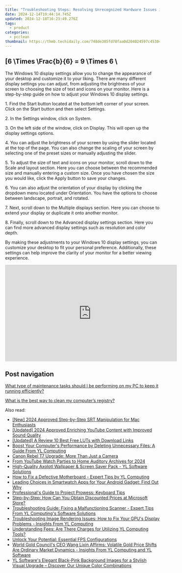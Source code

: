 ```yaml
---
title: "Troubleshooting Steps: Resolving Unrecognized Hardware Issues in Windows - Expert Guide by YL Computing"
date: 2024-12-14T19:44:14.745Z
updated: 2024-12-18T16:23:49.276Z
tags:
  - product
categories:
  - pcclean
thumbnail: https://thmb.techidaily.com/748de385fd78faa0d204024597c45304a88577256e08ed293c3cd91c5718eb11.jpg
---
```


## \[6 \Times \Frac{b}{6} = 9 \Times 6 \

The Windows 10 display settings allow you to change the appearance of your desktop and customize it to your liking. There are many different display settings you can adjust, from adjusting the brightness of your screen to choosing the size of text and icons on your monitor. Here is a step-by-step guide on how to adjust your Windows 10 display settings. 

1\. Find the Start button located at the bottom left corner of your screen. Click on the Start button and then select Settings.

2\. In the Settings window, click on System.

3\. On the left side of the window, click on Display. This will open up the display settings options. 

4\. You can adjust the brightness of your screen by using the slider located at the top of the page. You can also change the scaling of your screen by selecting one of the preset sizes or manually adjusting the slider.

5\. To adjust the size of text and icons on your monitor, scroll down to the Scale and layout section. Here you can choose between the recommended size and manually entering a custom size. Once you have chosen the size you would like, click the Apply button to save your changes.

6\. You can also adjust the orientation of your display by clicking the dropdown menu located under Orientation. You have the options to choose between landscape, portrait, and rotated.

7\. Next, scroll down to the Multiple displays section. Here you can choose to extend your display or duplicate it onto another monitor.

8\. Finally, scroll down to the Advanced display settings section. Here you can find more advanced display settings such as resolution and color depth. 

By making these adjustments to your Windows 10 display settings, you can customize your desktop to fit your personal preference. Additionally, these settings can help improve the clarity of your monitor for a better viewing experience.

<!-- affiliate ads begin -->
<iframe width="560" height="315" src="https://www.youtube.com/embed/2NU63YqpVqw?si=uoJs0-nZYAkILqXx" title="YouTube video player" frameborder="0" allow="accelerometer; autoplay; clipboard-write; encrypted-media; gyroscope; picture-in-picture; web-share" referrerpolicy="strict-origin-when-cross-origin" allowfullscreen></iframe>
<!-- affiliate ads end -->

## Post navigation

[What type of maintenance tasks should I be performing on my PC to keep it running efficiently?](https://tools.techidaily.com/pcclean/products/)

[What is the best way to clean my computer’s registry?](https://tools.techidaily.com/pcclean/products/)

<ins class="adsbygoogle"
     style="display:block"
     data-ad-format="autorelaxed"
     data-ad-client="ca-pub-7571918770474297"
     data-ad-slot="1223367746"></ins>

<ins class="adsbygoogle"
     style="display:block"
     data-ad-client="ca-pub-7571918770474297"
     data-ad-slot="8358498916"
     data-ad-format="auto"
     data-full-width-responsive="true"></ins>

<span class="atpl-alsoreadstyle">Also read:</span>
<div><ul>
<li><a href="https://fox-links.techidaily.com/new-2024-approved-step-by-step-srt-manipulation-for-mac-enthusiasts/"><u>[New] 2024 Approved Step-by-Step SRT Manipulation for Mac Enthusiasts</u></a></li>
<li><a href="https://youtube-blog.techidaily.com/ed-2024-approved-enriching-youtube-content-with-improved-sound-quality/"><u>[Updated] 2024 Approved Enriching YouTube Content with Improved Sound Quality</u></a></li>
<li><a href="https://extra-resources.techidaily.com/updated-a-review-10-best-free-luts-with-download-links/"><u>[Updated] A Review 10 Best Free LUTs with Download Links</u></a></li>
<li><a href="https://discover-able.techidaily.com/boost-your-computers-performance-by-deleting-unnecessary-files-a-guide-from-yl-computing/"><u>Boost Your Computer's Performance by Deleting Unnecessary Files: A Guide From YL Computing</u></a></li>
<li><a href="https://buynow-reviews.techidaily.com/canon-rebel-t7-upgrade-more-than-just-a-camera/"><u>Canon Rebel T7 Upgrade: More Than Just a Camera</u></a></li>
<li><a href="https://youtube-zero.techidaily.com/youtube-watch-parties-to-home-auditory-archives-for-2024/"><u>From YouTube Watch Parties to Home Auditory Archives for 2024</u></a></li>
<li><a href="https://discover-able.techidaily.com/high-quality-axolotl-wallpaper-and-screen-saver-pack-yl-software-solutions/"><u>High-Quality Axolotl Wallpaper & Screen Saver Pack - YL Software Solutions</u></a></li>
<li><a href="https://discover-able.techidaily.com/how-to-fix-a-defective-motherboard-expert-tips-by-yl-computing/"><u>How to Fix a Defective Motherboard - Expert Tips by YL Computing</u></a></li>
<li><a href="https://tech-recovery.techidaily.com/leading-choices-in-smartwatch-apps-for-your-android-gadget-find-out-why/"><u>Leading Choices in Smartwatch Apps for Your Android Gadget: Find Out Why</u></a></li>
<li><a href="https://win11.techidaily.com/professionals-guide-to-project-prowess-keyboard-tips/"><u>Professional's Guide to Project Prowess: Keyboard Tips</u></a></li>
<li><a href="https://tech-recovery.techidaily.com/step-by-step-how-can-you-obtain-discounted-prices-at-microsoft-store/"><u>Step-by-Step: How Can You Obtain Discounted Prices at Microsoft Store?</u></a></li>
<li><a href="https://discover-able.techidaily.com/troubleshooting-guide-fixing-a-malfunctioning-scanner-expert-tips-from-yl-computings-software-solutions/"><u>Troubleshooting Guide: Fixing a Malfunctioning Scanner - Expert Tips From YL Computing's Software Solutions</u></a></li>
<li><a href="https://discover-able.techidaily.com/troubleshooting-image-rendering-issues-how-to-fix-your-gpus-display-problems-insights-from-yl-computing/"><u>Troubleshooting Image Rendering Issues: How to Fix Your GPU's Display Problems - Insights From YL Computing</u></a></li>
<li><a href="https://discover-able.techidaily.com/understanding-fees-are-there-charges-for-utilizing-yl-computing-tools/"><u>Understanding Fees: Are There Charges for Utilizing YL Computing Tools?</u></a></li>
<li><a href="https://games-able.techidaily.com/unlock-your-potential-essential-fps-configurations/"><u>Unlock Your Potential: Essential FPS Configurations</u></a></li>
<li><a href="https://discover-able.techidaily.com/world-gold-councils-ceo-wang-lixin-affirms-volatile-gold-price-shifts-are-ordinary-market-dynamics-insights-from-yl-computing-and-yl-software/"><u>World Gold Council's CEO Wang Lixin Affirms: Volatile Gold Price Shifts Are Ordinary Market Dynamics - Insights From YL Computing and YL Software</u></a></li>
<li><a href="https://discover-able.techidaily.com/yl-softwares-elegant-black-pink-background-images-for-a-stylish-visual-upgrade-discover-our-unique-color-combinations/"><u>YL Software's Elegant Black-Pink Background Images for a Stylish Visual Upgrade – Discover Our Unique Color Combinations</u></a></li>
</ul></div>

